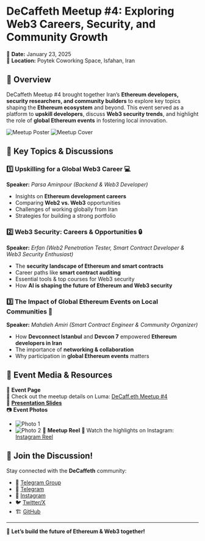 # DeCaffeth Meetup #4: Exploring Web3 Careers, Security, and Community Growth  

📅 **Date:** January 23, 2025  
📍 **Location:** Poytek Coworking Space, Isfahan, Iran  

## 🎯 Overview  
DeCaffeth Meetup #4 brought together Iran’s **Ethereum developers, security researchers, and community builders** to explore key topics shaping the **Ethereum ecosystem** and beyond. This event served as a platform to **upskill developers**, discuss **Web3 security trends**, and highlight the role of **global Ethereum events** in fostering local innovation.  

![Meetup Poster](https://github.com/DeCaffeth/DeCaffeth/blob/main/Meetup%234/meetup%234_poster.jpg)
![Meetup Cover](https://github.com/DeCaffeth/DeCaffeth/blob/main/Meetup%234/meetup%234_cover.jpg)

## 🔹 Key Topics & Discussions

### 1️⃣ Upskilling for a Global Web3 Career 💻
**Speaker:** *Parsa Aminpour (Backend & Web3 Developer)*
- Insights on **Ethereum development careers**
- Comparing **Web2 vs. Web3** opportunities
- Challenges of working globally from Iran 
- Strategies for building a strong portfolio

### 2️⃣ Web3 Security: Careers & Opportunities 🔒  
**Speaker:** *Erfan (Web2 Penetration Tester, Smart Contract Developer & Web3 Security Enthusiast)*  
- The **security landscape of Ethereum and smart contracts**  
- Career paths like **smart contract auditing**  
- Essential tools & top courses for Web3 security  
- How **AI is shaping the future of Ethereum and Web3 security**  

### 3️⃣ The Impact of Global Ethereum Events on Local Communities 🚀  
**Speaker:** *Mahdieh Amiri (Smart Contract Engineer & Community Organizer)*  
- How **Devconnect Istanbul** and **Devcon 7** empowered **Ethereum developers in Iran**  
- The importance of **networking & collaboration**
- Why participation in **global Ethereum events** matters


## 📸 Event Media & Resources  
📅 **Event Page**  
🔗 Check out the meetup details on Luma: [DeCaff.eth Meetup #4](https://lu.ma/snpw3yf4)  
📑 **[Presentation Slides](https://github.com/DeCaffeth/DeCaffeth/blob/main/Meetup%234/meetup%234_slides.pdf)**  
📷 **Event Photos**  
- ![Photo 1](https://github.com/DeCaffeth/DeCaffeth/blob/main/Meetup%234/meetup%234_photo1.jpg)
- ![Photo 2](https://github.com/DeCaffeth/DeCaffeth/blob/main/Meetup%234/meetup%234_photo2.jpg)
🎥 **Meetup Reel**
🔗 Watch the highlights on Instagram: [Instagram Reel](https://www.instagram.com/reel/DFQJFHSAYGj/?igsh=ZXl3MDk2bWM5Y3Zp)  



## 💬 Join the Discussion!  
Stay connected with the **DeCaffeth** community:
- 💬 [Telegram Group](https://t.me/+ZLX3NJEAHZYyNjc0)  
- 📱 [Telegram](https://t.me/decaffeth)  
- 📱 [Instagram](https://www.instagram.com/decaffeth)  
- 🐦 [Twitter/X](https://x.com/decaffeth)  
- 🏗 [GitHub](https://github.com/decaffeth)  

---  
🚀 **Let’s build the future of Ethereum & Web3 together!**  
